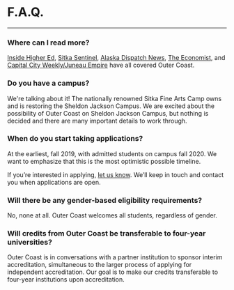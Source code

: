 # F.A.Q.

***

### Where can I read more?

[Inside Higher Ed](https://www.insidehighered.com/news/2015/12/11/outer-coast-college-seeks-replicate-deep-springs-success), [Sitka Sentinel](http://sitkasentinel.com/7/2012-05-10-22-08-10/local-news/9434-group-targets-sj-campus-for-new-college), [Alaska Dispatch News](https://www.adn.com/education/article/lawmaker-plans-new-unusual-private-college-sitka/2015/12/18/), [The Economist](https://www.economist.com/christmas-specials/2017/12/19/an-alternative-college-education), and       [Capital City Weekly/Juneau Empire](http://juneauempire.com/capitalcityweekly/ccw-features/2018-04-11/rethinking-college-experience-sitka) have all covered Outer Coast.

### Do you have a campus?

We're talking about it! The nationally renowned Sitka Fine Arts Camp owns and is restoring the Sheldon Jackson Campus. We are excited about the possibility of Outer Coast on Sheldon Jackson Campus, but nothing is decided and there are many important details to work through.

### When do you start taking applications?

At the earliest, fall 2019, with admitted students on campus fall 2020. We want to emphasize that this is the most optimistic possible timeline.

If you’re interested in applying, <a href="{{ site.root }}/contact.html" class="blue-grey-text body-link">let us know</a>. We’ll keep in touch and contact you when applications are open.

### Will there be any gender-based eligibility requirements?

No, none at all. Outer Coast welcomes all students, regardless of gender.

### Will credits from Outer Coast be transferable to four-year universities?

Outer Coast is in conversations with a partner institution to sponsor interim accreditation, simultaneous to the larger process of applying for independent accreditation. Our goal is to make our credits transferable to four-year institutions upon accreditation.
